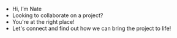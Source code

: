 - Hi, I’m Nate
- Looking to collaborate on a project?
- You're at the right place! 
- Let's connect and find out how we can bring the project to life!

<!---
vandenng/vandenng is a ✨ special ✨ repository because its `README.md` (this file) appears on your GitHub profile.
You can click the Preview link to take a look at your changes.
--->
